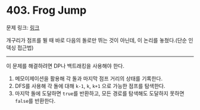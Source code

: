 # 403. Frog Jump

문제 링크: [링크](https://leetcode.com/problems/frog-jump/description/)

개구리가 점프를 뛸 때 바로 다음의 돌로만 뛰는 것이 아닌데, 이 논리를 놓쳤다.(단순 인덱싱 접근법)

---

이 문제를 해결하려면 DP나 백트래킹을 사용해야 한다.

1. 메모이제이션을 활용해 각 돌과 마지막 점프 거리의 상태를 기록한다.
2. DFS를 사용해 각 돌에 대해 `k-1`, `k`, `k+1` 으로 가능한 점프를 탐색한다.
3. 마지막 돌에 도달하면 `true`를 반환하고, 모든 경로를 탐색해도 도달하지 못하면 `false`를 반환한다.